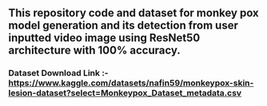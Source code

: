 ## This repository code and dataset for monkey pox model generation and its detection from user inputted video image using ResNet50 architecture with 100% accuracy.

### Dataset Download Link :- https://www.kaggle.com/datasets/nafin59/monkeypox-skin-lesion-dataset?select=Monkeypox_Dataset_metadata.csv